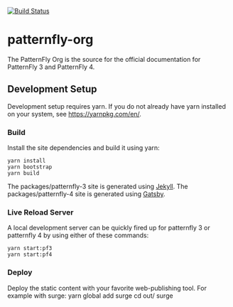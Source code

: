 [![Build Status](https://travis-ci.org/patternfly/patternfly-org.svg?branch=master)](https://travis-ci.org/patternfly/patternfly-org)

# patternfly-org

The PatternFly Org is the source for the official documentation for PatternFly 3 and PatternFly 4.

## Development Setup

Development setup requires yarn. If you do not already have yarn installed on your system, see https://yarnpkg.com/en/.

### Build

Install the site dependencies and build it using yarn:

    yarn install
    yarn bootstrap
    yarn build

The packages/patternfly-3 site is generated using [Jekyll](http://jekyllrb.com/).
The packages/patternfly-4 site is generated using [Gatsby](https://www.gatsbyjs.org/).

### Live Reload Server

A local development server can be quickly fired up for patternfly 3 or patternfly 4 by using either of these commands:

    yarn start:pf3
    yarn start:pf4

### Deploy

Deploy the static content with your favorite web-publishing tool. For example with surge:
    yarn global add surge
    cd out/
    surge
